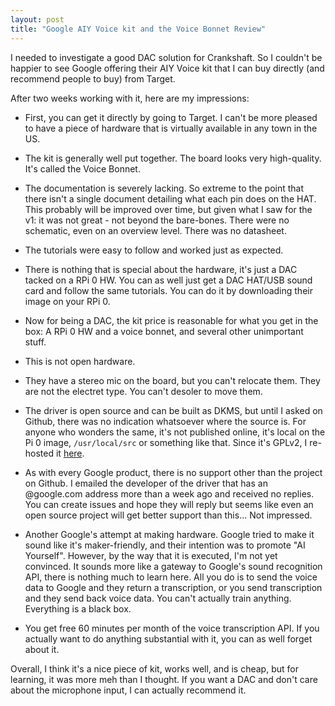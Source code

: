 ```yaml
---
layout: post
title: "Google AIY Voice kit and the Voice Bonnet Review"
---
```



I needed to investigate a good DAC solution for Crankshaft. So I couldn't be happier to see Google offering their AIY Voice kit that I can buy directly (and recommend people to buy) from Target. 

After two weeks working with it, here are my impressions:

- First, you can get it directly by going to Target. I can't be more pleased to have a piece of hardware that is virtually available in any town in the US.

- The kit is generally well put together. The board looks very high-quality. It's called the Voice Bonnet.

- The documentation is severely lacking. So extreme to the point that there isn't a single document detailing what each pin does on the HAT. This probably 
will be improved over time, but given what I saw for the v1: it was not great - not beyond the bare-bones. There were no schematic, even on an overview level.
There was no datasheet.

- The tutorials were easy to follow and worked just as expected. 

- There is nothing that is special about the hardware, it's just a DAC tacked on a RPi 0 HW. You can as well just get a DAC HAT/USB sound card and follow the same tutorials. You can do it by downloading their image on your RPi 0.

- Now for being a DAC, the kit price is reasonable for what you get in the box: A RPi 0 HW and a voice bonnet, and several other unimportant stuff.

- This is not open hardware.

- They have a stereo mic on the board, but you can't relocate them. They are not the electret type. You can't desoler to move them.

- The driver is open source and can be built as DKMS, but until I asked on Github, there was no indication whatsoever where the source is. For anyone who wonders the same, it's not published online, it's local on the Pi 0 image, `/usr/local/src` or something like that. Since it's GPLv2, I re-hosted it 
[here](https://github.com/htruong/aiy-voicebonnet-soundcard-dkms-driver).

- As with every Google product, there is no support other than the project on Github. I emailed the developer of the driver that has an 
@google.com address more than a week ago and received no replies. 
You can create issues and hope they will reply but seems like even an open source project will get better support than this... Not impressed.

- Another Google's attempt at making hardware. Google tried to make it sound like it's maker-friendly, and their intention was to promote "AI Yourself". 
However, by the way that it is executed, I'm not yet convinced. 
It sounds more like a gateway to Google's sound recognition API, 
there is nothing much to learn here. 
All you do is to send the voice data to Google and they return a 
transcription, or you send transcription and they send back voice data. You can't actually train anything. Everything is a black box. 

- You get free 60 minutes per month of the voice transcription API. 
If you actually want to do anything substantial with it, you can as well forget about it.

Overall, I think it's a nice piece of kit, works well, and is cheap, but for learning, it was more meh than I thought. If you want a DAC and don't care about the microphone input, I can actually recommend it.
